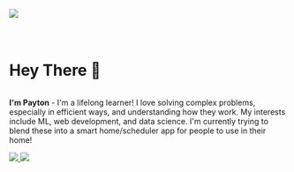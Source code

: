<!--horizontal divider(gradiant)-->
<img src="https://user-images.githubusercontent.com/73097560/115834477-dbab4500-a447-11eb-908a-139a6edaec5c.gif">

<!--- snake -->

<h1></h1>
<h1 style="display: inline-block">Hey There 👋</h1>
<p style="display: inline-block"><b>I'm Payton</b> - I'm a lifelong learner! I love solving complex problems, especially in efficient ways, and understanding how they work. My interests include ML, web development, and data science. I'm currently trying to blend these into a smart home/scheduler app for people to use in their home!</p>

<!--tech stack icons-->
<a href="https://skillicons.dev">
  <img src="https://skillicons.dev/icons?i=git,bootstrap,bots,cpp,css,dart,discord,django,flutter,github,html,java,latex,linux,lua,py,postgres,vscode&perline=20" />
</a>

<!--horizontal divider(gradiant)-->
<img src="https://user-images.githubusercontent.com/73097560/115834477-dbab4500-a447-11eb-908a-139a6edaec5c.gif">
